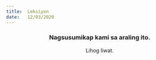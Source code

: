 ```yaml
---
title:  Leksiyon
date:   12/03/2020
---
```


### <center>Nagsusumikap kami sa araling ito.</center>
<center>Lihog liwat.</center>